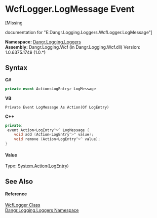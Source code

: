 # WcfLogger.LogMessage Event
 

\[Missing <summary> documentation for "E:Dangr.Logging.Loggers.WcfLogger.LogMessage"\]

**Namespace:**&nbsp;<a href="N_Dangr_Logging_Loggers">Dangr.Logging.Loggers</a><br />**Assembly:**&nbsp;Dangr.Logging.Wcf (in Dangr.Logging.Wcf.dll) Version: 1.0.6375.1749 (1.0.*)

## Syntax

**C#**<br />
``` C#
private event Action<LogEntry> LogMessage
```

**VB**<br />
``` VB
Private Event LogMessage As Action(Of LogEntry)
```

**C++**<br />
``` C++
private:
 event Action<LogEntry^>^ LogMessage {
	void add (Action<LogEntry^>^ value);
	void remove (Action<LogEntry^>^ value);
}
```


#### Value
Type: <a href="http://msdn2.microsoft.com/en-us/library/018hxwa8" target="_blank">System.Action</a>(<a href="T_Dangr_Logging_LogEntry">LogEntry</a>)

## See Also


#### Reference
<a href="T_Dangr_Logging_Loggers_WcfLogger">WcfLogger Class</a><br /><a href="N_Dangr_Logging_Loggers">Dangr.Logging.Loggers Namespace</a><br />